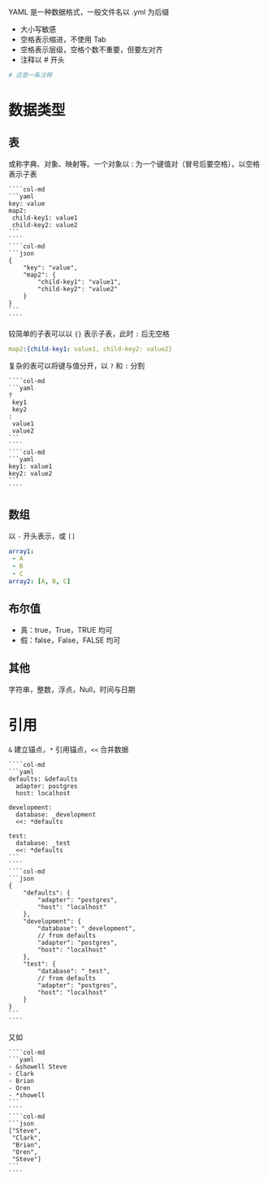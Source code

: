 YAML 是一种数据格式，一般文件名以 .yml 为后缀
* 大小写敏感
* 空格表示缩进，不使用 Tab
* 空格表示层级，空格个数不重要，但要左对齐
* 注释以 # 开头

```yaml
# 这是一条注释
```
# 数据类型
## 表

或称字典、对象、映射等。一个对象以 : 为一个键值对（冒号后要空格），以空格表示子表

`````col
````col-md
```yaml
key: value
map2: 
 child-key1: value1
 child-key2: value2
```
````
````col-md
```json
{
    "key": "value",
    "map2": {
        "child-key1": "value1",
        "child-key2": "value2"
    }
}
```
````
`````
较简单的子表可以以 `{}` 表示子表，此时 `:` 后无空格

```yaml
map2:{child-key1: value1, child-key2: value2}
```

复杂的表可以将键与值分开，以 `?` 和 `:` 分割

`````col
````col-md
```yaml
?
 key1
 key2
:
 value1
 value2
```
````
````col-md
```yaml
key1: value1
key2: value2
```
````
`````
## 数组

以 `-`​ 开头表示，或 `[]`​

```yaml
array1:
 - A
 - B
 - C
array2: [A, B, C]
```
## 布尔值

* 真：true，True，TRUE 均可
* 假：false，False，FALSE 均可
## 其他

字符串，整数，浮点，Null，时间与日期
# 引用

`&` 建立锚点，`*` 引用锚点，`<<` 合并数据

`````col
````col-md
```yaml
defaults: &defaults
  adapter: postgres
  host: localhost

development:
  database: _development
  <<: *defaults

test:
  database: _test
  <<: *defaults
```
````
````col-md
```json
{
    "defaults": {
        "adapter": "postgres",
        "host": "localhost"
    },
    "development": {
        "database": "_development",
        // from defaults
        "adapter": "postgres",
        "host": "localhost"
    },
    "test": {
        "database": "_test",
        // from defaults
        "adapter": "postgres",
        "host": "localhost"
    }
}
```
````
`````

又如

`````col
````col-md
```yaml
- &showell Steve 
- Clark 
- Brian 
- Oren 
- *showell
```
````
````col-md
```json
["Steve", 
 "Clark", 
 "Brian", 
 "Oren", 
 "Steve"]
```
````
`````
